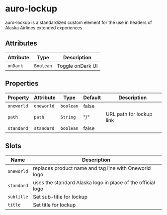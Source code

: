 # auro-lockup

auro-lockup is a standardized custom element for the use in headers of Alaska Airlines extended experiences

## Attributes

| Attribute | Type      | Description      |
|-----------|-----------|------------------|
| `onDark`  | `Boolean` | Toggle onDark UI |

## Properties

| Property   | Attribute  | Type      | Default | Description              |
|------------|------------|-----------|---------|--------------------------|
| `oneworld` | `oneworld` | `boolean` | false   |                          |
| `path`     | `path`     | `String`  | "/"     | URL path for lockup link |
| `standard` | `standard` | `boolean` | false   |                          |

## Slots

| Name       | Description                                      |
|------------|--------------------------------------------------|
| `oneworld` | replaces product name and tag line with Oneworld logo |
| `standard` | uses the standard Alaska logo in place of the official logo |
| `subtitle` | Set sub-title for lockup                         |
| `title`    | Set title for lockup                             |
